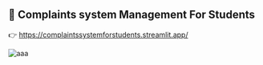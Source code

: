 ## :love_letter: Complaints system Management For Students
:point_right: https://complaintssystemforstudents.streamlit.app/

![aaa]((https://i.ibb.co/jxfMC6b/image.png))
